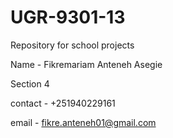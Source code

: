 # UGR-9301-13
Repository for school projects

Name - Fikremariam Anteneh Asegie


Section 4

contact - +251940229161


email - fikre.anteneh01@gmail.com
